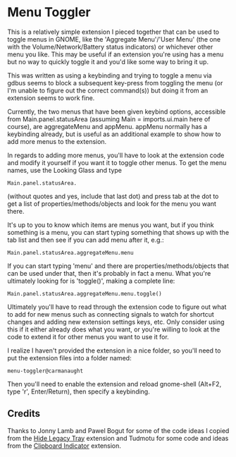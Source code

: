 # Menu Toggler
This is a relatively simple extension I pieced together that can be used to toggle menus in GNOME, like the 'Aggregate Menu'/'User Menu' (the one with the Volume/Network/Battery status indicators) or whichever other menu you like. This may be useful if an extension you're using has a menu but no way to quickly toggle it and you'd like some way to bring it up.

This was written as using a keybinding and trying to toggle a menu via gdbus seems to block a subsequent key-press from toggling the menu (or I'm unable to figure out the correct command(s)) but doing it from an extension seems to work fine.

Currently, the two menus that have been given keybind options, accessible from Main.panel.statusArea (assuming Main = imports.ui.main here of course), are aggregateMenu and appMenu. appMenu normally has a keybinding already, but is useful as an additional example to show how to add more menus to the extension.

In regards to adding more menus, you'll have to look at the extension code and modify it yourself if you want it to toggle other menus. To get the menu names, use the Looking Glass and type

```
Main.panel.statusArea.
```

(without quotes and yes, include that last dot) and press tab at the dot to get a list of properties/methods/objects and look for the menu you want there.

It's up to you to know which items are menus you want, but if you think something is a menu, you can start typing something that shows up with the tab list and then see if you can add menu after it, e.g.:

```
Main.panel.statusArea.aggregateMenu.menu
```

If you can start typing 'menu' and there are properties/methods/objects that can be used under that, then it's probably in fact a menu. What you're ultimately looking for is 'toggle()', making a complete line:

```
Main.panel.statusArea.aggregateMenu.menu.toggle()
```

Ultimately you'll have to read through the extension code to figure out what to add for new menus such as connecting signals to watch for shortcut changes and adding new extension settings keys, etc. Only consider using this if it either already does what you want, or you're willing to look at the code to extend it for other menus you want to use it for.

I realize I haven't provided the extension in a nice folder, so you'll need to put the extension files into a folder named:

```
menu-toggler@carmanaught
```

Then you'll need to enable the extension and reload gnome-shell (Alt+F2, type 'r', Enter/Return), then specify a keybinding.

## Credits

Thanks to Jonny Lamb and Pawel Bogut for some of the code ideas I copied from the [Hide Legacy Tray](https://github.com/jonnylamb/shell-hide-legacy-tray) extension and Tudmotu for some code and ideas from the [Clipboard Indicator](https://github.com/Tudmotu/gnome-shell-extension-clipboard-indicator) extension.